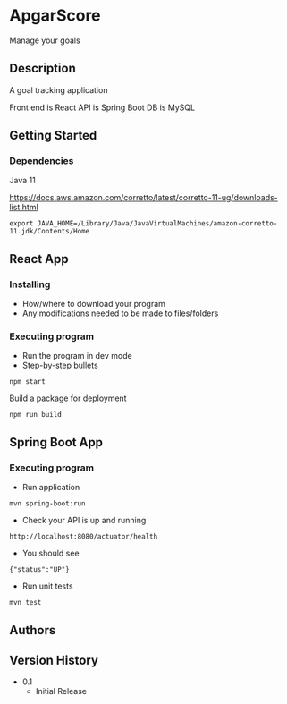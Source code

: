 # ApgarScore

Manage your goals

## Description

A goal tracking application

Front end is React
API is Spring Boot
DB is MySQL

## Getting Started

### Dependencies

Java 11

https://docs.aws.amazon.com/corretto/latest/corretto-11-ug/downloads-list.html

```
export JAVA_HOME=/Library/Java/JavaVirtualMachines/amazon-corretto-11.jdk/Contents/Home
```

## React App

### Installing

* How/where to download your program
* Any modifications needed to be made to files/folders

### Executing program

* Run the program in dev mode
* Step-by-step bullets
```
npm start
```
Build a package for deployment

```
npm run build
```

## Spring Boot App

### Executing program

* Run application
```
mvn spring-boot:run
```

* Check your API is up and running

```
http://localhost:8080/actuator/health
```
* You should see
```
{"status":"UP"}
```
* Run unit tests
```
mvn test
```


## Authors


## Version History

* 0.1
    * Initial Release
